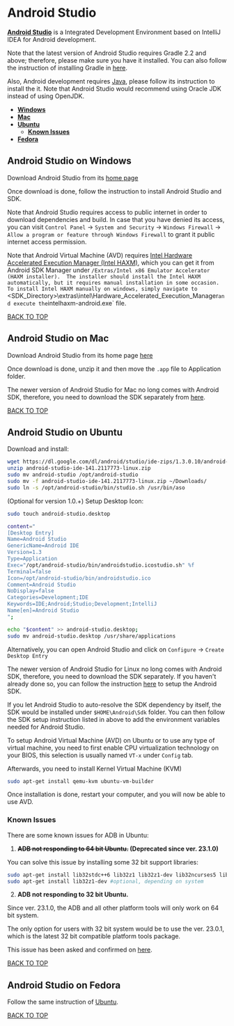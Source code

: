 Android Studio
==============
[**Android Studio**](https://developer.android.com/sdk/index.html) is a Integrated Development Environment based on IntelliJ IDEA for Android development.

Note that the latest version of Android Studio requires Gradle 2.2 and above; therefore, please make sure you have it installed.  You can also follow the instruction of installing Gradle in [here](#gradle).

Also, Android development requires [Java](#java),  please follow its instruction to install the it.  Note that Android Studio would recommend using Oracle JDK instead of using OpenJDK.

* [**Windows**](#android-studio-on-windows)
* [**Mac**](#android-studio-on-mac)
* [**Ubuntu**](#android-studio-on-ubuntu)
  * [**Known Issues**](#known-issues)
* [**Fedora**](#android-studio-on-fedora)

## Android Studio on Windows
Download Android Studio from its [home page](https://developer.android.com/sdk/installing/studio.html)

Once download is done, follow the instruction to install Android Studio and SDK.

Note that Android Studio requires access to public internet in order to download dependencies and build.  In case that you have denied its access, you can visit `Control Panel` -> `System and Security` -> `Windows Firewall` -> `Allow a program or feature through Windows Firewall` to grant it public internet access permission.

Note that Android Virtual Machine (AVD) requires [Intel Hardware Accelerated Execution Manager (Intel HAXM)](https://software.intel.com/en-us/android/articles/intel-hardware-accelerated-execution-manager), which you can get it from Android SDK Manager under `/Extras/Intel x86 Emulator Accelerator (HAXM installer).  The installer should install the Intel HAXM automatically, but it requires manual installation in some occasion.  To install Intel HAXM manually on windows, simply navigate to `<SDK_Directory>\extras\intel\Hardware_Accelerated_Execution_Manager` and execute the `intelhaxm-android.exe` file.

[BACK TO TOP](https://github.com/ctrl-alt-del/devenv#integrated-development-environment-ide)


## Android Studio on Mac
Download Android Studio from its home page [here](https://developer.android.com/sdk/installing/studio.html)

Once download is done, unzip it and then move the `.app` file to Application folder.

The newer version of Android Studio for Mac no long comes with Android SDK, therefore, you need to download the SDK separately from [here](#sdk-on-mac).

[BACK TO TOP](https://github.com/ctrl-alt-del/devenv#integrated-development-environment-ide)


## Android Studio on Ubuntu
Download and install:
```sh
wget https://dl.google.com/dl/android/studio/ide-zips/1.3.0.10/android-studio-ide-141.2117773-linux.zip
unzip android-studio-ide-141.2117773-linux.zip
sudo mv android-studio /opt/android-studio
sudo mv -f android-studio-ide-141.2117773-linux.zip ~/Downloads/
sudo ln -s /opt/android-studio/bin/studio.sh /usr/bin/aso
```

(Optional for version 1.0.+) Setup Desktop Icon:
```sh
sudo touch android-studio.desktop

content="
[Desktop Entry]
Name=Android Studio
GenericName=Android IDE
Version=1.3
Type=Application
Exec="/opt/android-studio/bin/androidstudio.icostudio.sh" %f
Terminal=false
Icon=/opt/android-studio/bin/androidstudio.ico
Comment=Android Studio
NoDisplay=false
Categories=Development;IDE
Keywords=IDE;Android;Studio;Development;IntelliJ
Name[en]=Android Studio
";

echo "$content" >> android-studio.desktop;
sudo mv android-studio.desktop /usr/share/applications
```

Alternatively, you can open Android Studio and click on `Configure` -> `Create Desktop Entry`

The newer version of Android Studio for Linux no long comes with Android SDK, therefore, you need to download the SDK separately.  If you haven't already done so, you can follow the instruction [here](https://github.com/ctrl-alt-del/devenv#sdk-on-ubuntu) to setup the Android SDK.

If you let Android Studio to auto-resolve the SDK dependency by itself, the SDK would be installed under `$HOME\Android\Sdk` folder.  You can then follow the SDK setup instruction listed in above to add the environment variables needed for Android Studio.

To setup Android Virtual Machine (AVD) on Ubuntu or to use any type of virtual machine, you need to first enable CPU virtualization technology on your BIOS, this selection is usually named `VT-x` under `Config` tab.

Afterwards, you need to install Kernel Virtual Machine (KVM)
```sh
sudo apt-get install qemu-kvm ubuntu-vm-builder
```

Once installation is done, restart your computer, and you will now be able to use AVD.



### Known Issues
There are some known issues for ADB in Ubuntu:

1. **~~ADB not responding to 64 bit Ubuntu.~~ (Deprecated since ver. 23.1.0)**

You can solve this issue by installing some 32 bit support libraries:
```sh
sudo apt-get install lib32stdc++6 lib32z1 lib32z1-dev lib32ncurses5 lib32bz2-1.0
sudo apt-get install lib32z1-dev #optional, depending on system
```



2. **ADB not responding to 32 bit Ubuntu.**

Since ver. 23.1.0, the ADB and all other platform tools will only work on 64 bit system.

The only option for users with 32 bit system would be to use the ver. 23.0.1, which is the latest 32 bit compatible platform tools package.

This issue has been asked and confirmed on [here](https://code.google.com/p/android/issues/detail?id=196866).

[BACK TO TOP](https://github.com/ctrl-alt-del/devenv#integrated-development-environment-ide)


## Android Studio on Fedora
Follow the same instruction of [Ubuntu](#android-studio-on-ubuntu).

[BACK TO TOP](https://github.com/ctrl-alt-del/devenv#integrated-development-environment-ide)
